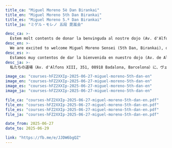 ```yaml
---
title_ca: "Miguel Moreno 5è Dan Birankai"
title_en: "Miguel Moreno 5th Dan Birankai"
title_es: "Miguel Moreno 5.º Dan Birankai"
title_ja: "ミゲル・モレノ 五段 毘嵐会"

desc_ca: >-
  Estem molt contents de donar la benvinguda al nostre dojo (Av. d'Alfons XIII, 351, 08918 Badalona, Barcelona) a Miguel Moreno Sensei (5è Dan, Birankai), del Venice Aikikai, alumne directe de K. Chiba Shihan, per a un seminari especial d'armes de tres dies.
desc_en: >-
  We are excited to welcome Miguel Moreno Sensei (5th Dan, Birankai), direct student of K. Chiba Shihan, from Venice Aikikai, for a special three-day Aikido weapons seminar at our dojo (Av. d'Alfons XIII, 351, 08918 Badalona, Barcelona).
desc_es: >-
  Estamos muy contentos de dar la bienvenida en nuestro dojo (Av. de Alfonso XIII, 351, 08918 Badalona, Barcelona) a Miguel Moreno Sensei (5º Dan, Birankai), del Venice Aikikai, alumno directo de K. Chiba Shihan, para un seminario especial de armas de tres días.
desc_ja: >-
  私たちの道場（Av. d'Alfons XIII, 351, 08918 Badalona, Barcelona）に、ヴェネツィア合気会所属で千葉和雄師範の直弟子であるミゲル・モレノ先生（五段 毘嵐会）をお迎えし、特別な三日間の武器セミナーを開催できることを大変嬉しく思います。

image_ca: "courses-hFZ2XXIp-2025-06-27-miguel-moreno-5th-dan-en"
image_en: "courses-hFZ2XXIp-2025-06-27-miguel-moreno-5th-dan-en"
image_es: "courses-hFZ2XXIp-2025-06-27-miguel-moreno-5th-dan-en"
image_ja: "courses-hFZ2XXIp-2025-06-27-miguel-moreno-5th-dan-en"

file_ca: "courses-hFZ2XXIp-2025-06-27-miguel-moreno-5th-dan-en.pdf"
file_en: "courses-hFZ2XXIp-2025-06-27-miguel-moreno-5th-dan-en.pdf"
file_es: "courses-hFZ2XXIp-2025-06-27-miguel-moreno-5th-dan-en.pdf"
file_ja: "courses-hFZ2XXIp-2025-06-27-miguel-moreno-5th-dan-en.pdf"

date_from: 2025-06-27
date_to: 2025-06-29

link: "https://fb.me/e/JJDW6bgQZ"
---
```

